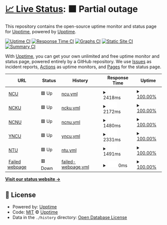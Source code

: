 # [📈 Live Status](https://demo.upptime.js.org): <!--live status--> **🟧 Partial outage**

This repository contains the open-source uptime monitor and status page for [Upptime](https://upptime.js.org), powered by [Upptime](https://github.com/upptime/upptime).

[![Uptime CI](https://github.com/upptime/upptime/workflows/Uptime%20CI/badge.svg)](https://github.com/upptime/upptime/actions?query=workflow%3A%22Uptime+CI%22)
[![Response Time CI](https://github.com/upptime/upptime/workflows/Response%20Time%20CI/badge.svg)](https://github.com/upptime/upptime/actions?query=workflow%3A%22Response+Time+CI%22)
[![Graphs CI](https://github.com/upptime/upptime/workflows/Graphs%20CI/badge.svg)](https://github.com/upptime/upptime/actions?query=workflow%3A%22Graphs+CI%22)
[![Static Site CI](https://github.com/upptime/upptime/workflows/Static%20Site%20CI/badge.svg)](https://github.com/upptime/upptime/actions?query=workflow%3A%22Static+Site+CI%22)
[![Summary CI](https://github.com/upptime/upptime/workflows/Summary%20CI/badge.svg)](https://github.com/upptime/upptime/actions?query=workflow%3A%22Summary+CI%22)

With [Upptime](https://upptime.js.org), you can get your own unlimited and free uptime monitor and status page, powered entirely by a GitHub repository. We use [Issues](https://github.com/upptime/upptime/issues) as incident reports, [Actions](https://github.com/upptime/upptime/actions) as uptime monitors, and [Pages](https://demo.upptime.js.org) for the status page.

<!--start: status pages-->
<!-- This summary is generated by Upptime (https://github.com/upptime/upptime) -->
<!-- Do not edit this manually, your changes will be overwritten -->
<!-- prettier-ignore -->
| URL | Status | History | Response Time | Uptime |
| --- | ------ | ------- | ------------- | ------ |
| <img alt="" src="https://favicons.githubusercontent.com/www.ncu.edu.tw" height="13"> [NCU](https://www.ncu.edu.tw/tw/index.html) | 🟩 Up | [ncu.yml](https://github.com/109403537/Upptime/commits/HEAD/history/ncu.yml) | <details><summary><img alt="Response time graph" src="./graphs/ncu/response-time-week.png" height="20"> 2418ms</summary><br><a href="https://demo.upptime.js.org/history/ncu"><img alt="Response time 2385" src="https://img.shields.io/endpoint?url=https%3A%2F%2Fraw.githubusercontent.com%2F109403537%2FUpptime%2FHEAD%2Fapi%2Fncu%2Fresponse-time.json"></a><br><a href="https://demo.upptime.js.org/history/ncu"><img alt="24-hour response time 2219" src="https://img.shields.io/endpoint?url=https%3A%2F%2Fraw.githubusercontent.com%2F109403537%2FUpptime%2FHEAD%2Fapi%2Fncu%2Fresponse-time-day.json"></a><br><a href="https://demo.upptime.js.org/history/ncu"><img alt="7-day response time 2418" src="https://img.shields.io/endpoint?url=https%3A%2F%2Fraw.githubusercontent.com%2F109403537%2FUpptime%2FHEAD%2Fapi%2Fncu%2Fresponse-time-week.json"></a><br><a href="https://demo.upptime.js.org/history/ncu"><img alt="30-day response time 2385" src="https://img.shields.io/endpoint?url=https%3A%2F%2Fraw.githubusercontent.com%2F109403537%2FUpptime%2FHEAD%2Fapi%2Fncu%2Fresponse-time-month.json"></a><br><a href="https://demo.upptime.js.org/history/ncu"><img alt="1-year response time 2385" src="https://img.shields.io/endpoint?url=https%3A%2F%2Fraw.githubusercontent.com%2F109403537%2FUpptime%2FHEAD%2Fapi%2Fncu%2Fresponse-time-year.json"></a></details> | <details><summary><a href="https://demo.upptime.js.org/history/ncu">100.00%</a></summary><a href="https://demo.upptime.js.org/history/ncu"><img alt="All-time uptime 100.00%" src="https://img.shields.io/endpoint?url=https%3A%2F%2Fraw.githubusercontent.com%2F109403537%2FUpptime%2FHEAD%2Fapi%2Fncu%2Fuptime.json"></a><br><a href="https://demo.upptime.js.org/history/ncu"><img alt="24-hour uptime 100.00%" src="https://img.shields.io/endpoint?url=https%3A%2F%2Fraw.githubusercontent.com%2F109403537%2FUpptime%2FHEAD%2Fapi%2Fncu%2Fuptime-day.json"></a><br><a href="https://demo.upptime.js.org/history/ncu"><img alt="7-day uptime 100.00%" src="https://img.shields.io/endpoint?url=https%3A%2F%2Fraw.githubusercontent.com%2F109403537%2FUpptime%2FHEAD%2Fapi%2Fncu%2Fuptime-week.json"></a><br><a href="https://demo.upptime.js.org/history/ncu"><img alt="30-day uptime 100.00%" src="https://img.shields.io/endpoint?url=https%3A%2F%2Fraw.githubusercontent.com%2F109403537%2FUpptime%2FHEAD%2Fapi%2Fncu%2Fuptime-month.json"></a><br><a href="https://demo.upptime.js.org/history/ncu"><img alt="1-year uptime 100.00%" src="https://img.shields.io/endpoint?url=https%3A%2F%2Fraw.githubusercontent.com%2F109403537%2FUpptime%2FHEAD%2Fapi%2Fncu%2Fuptime-year.json"></a></details>
| <img alt="" src="https://favicons.githubusercontent.com/www.ncku.edu.tw" height="13"> [NCKU](https://www.ncku.edu.tw/) | 🟩 Up | [ncku.yml](https://github.com/109403537/Upptime/commits/HEAD/history/ncku.yml) | <details><summary><img alt="Response time graph" src="./graphs/ncku/response-time-week.png" height="20"> 2172ms</summary><br><a href="https://demo.upptime.js.org/history/ncku"><img alt="Response time 2123" src="https://img.shields.io/endpoint?url=https%3A%2F%2Fraw.githubusercontent.com%2F109403537%2FUpptime%2FHEAD%2Fapi%2Fncku%2Fresponse-time.json"></a><br><a href="https://demo.upptime.js.org/history/ncku"><img alt="24-hour response time 2249" src="https://img.shields.io/endpoint?url=https%3A%2F%2Fraw.githubusercontent.com%2F109403537%2FUpptime%2FHEAD%2Fapi%2Fncku%2Fresponse-time-day.json"></a><br><a href="https://demo.upptime.js.org/history/ncku"><img alt="7-day response time 2172" src="https://img.shields.io/endpoint?url=https%3A%2F%2Fraw.githubusercontent.com%2F109403537%2FUpptime%2FHEAD%2Fapi%2Fncku%2Fresponse-time-week.json"></a><br><a href="https://demo.upptime.js.org/history/ncku"><img alt="30-day response time 2123" src="https://img.shields.io/endpoint?url=https%3A%2F%2Fraw.githubusercontent.com%2F109403537%2FUpptime%2FHEAD%2Fapi%2Fncku%2Fresponse-time-month.json"></a><br><a href="https://demo.upptime.js.org/history/ncku"><img alt="1-year response time 2123" src="https://img.shields.io/endpoint?url=https%3A%2F%2Fraw.githubusercontent.com%2F109403537%2FUpptime%2FHEAD%2Fapi%2Fncku%2Fresponse-time-year.json"></a></details> | <details><summary><a href="https://demo.upptime.js.org/history/ncku">100.00%</a></summary><a href="https://demo.upptime.js.org/history/ncku"><img alt="All-time uptime 100.00%" src="https://img.shields.io/endpoint?url=https%3A%2F%2Fraw.githubusercontent.com%2F109403537%2FUpptime%2FHEAD%2Fapi%2Fncku%2Fuptime.json"></a><br><a href="https://demo.upptime.js.org/history/ncku"><img alt="24-hour uptime 100.00%" src="https://img.shields.io/endpoint?url=https%3A%2F%2Fraw.githubusercontent.com%2F109403537%2FUpptime%2FHEAD%2Fapi%2Fncku%2Fuptime-day.json"></a><br><a href="https://demo.upptime.js.org/history/ncku"><img alt="7-day uptime 100.00%" src="https://img.shields.io/endpoint?url=https%3A%2F%2Fraw.githubusercontent.com%2F109403537%2FUpptime%2FHEAD%2Fapi%2Fncku%2Fuptime-week.json"></a><br><a href="https://demo.upptime.js.org/history/ncku"><img alt="30-day uptime 100.00%" src="https://img.shields.io/endpoint?url=https%3A%2F%2Fraw.githubusercontent.com%2F109403537%2FUpptime%2FHEAD%2Fapi%2Fncku%2Fuptime-month.json"></a><br><a href="https://demo.upptime.js.org/history/ncku"><img alt="1-year uptime 100.00%" src="https://img.shields.io/endpoint?url=https%3A%2F%2Fraw.githubusercontent.com%2F109403537%2FUpptime%2FHEAD%2Fapi%2Fncku%2Fuptime-year.json"></a></details>
| <img alt="" src="https://favicons.githubusercontent.com/rpage.ncnu.edu.tw" height="13"> [NCNU](https://rpage.ncnu.edu.tw/) | 🟩 Up | [ncnu.yml](https://github.com/109403537/Upptime/commits/HEAD/history/ncnu.yml) | <details><summary><img alt="Response time graph" src="./graphs/ncnu/response-time-week.png" height="20"> 1480ms</summary><br><a href="https://demo.upptime.js.org/history/ncnu"><img alt="Response time 1738" src="https://img.shields.io/endpoint?url=https%3A%2F%2Fraw.githubusercontent.com%2F109403537%2FUpptime%2FHEAD%2Fapi%2Fncnu%2Fresponse-time.json"></a><br><a href="https://demo.upptime.js.org/history/ncnu"><img alt="24-hour response time 1655" src="https://img.shields.io/endpoint?url=https%3A%2F%2Fraw.githubusercontent.com%2F109403537%2FUpptime%2FHEAD%2Fapi%2Fncnu%2Fresponse-time-day.json"></a><br><a href="https://demo.upptime.js.org/history/ncnu"><img alt="7-day response time 1480" src="https://img.shields.io/endpoint?url=https%3A%2F%2Fraw.githubusercontent.com%2F109403537%2FUpptime%2FHEAD%2Fapi%2Fncnu%2Fresponse-time-week.json"></a><br><a href="https://demo.upptime.js.org/history/ncnu"><img alt="30-day response time 1738" src="https://img.shields.io/endpoint?url=https%3A%2F%2Fraw.githubusercontent.com%2F109403537%2FUpptime%2FHEAD%2Fapi%2Fncnu%2Fresponse-time-month.json"></a><br><a href="https://demo.upptime.js.org/history/ncnu"><img alt="1-year response time 1738" src="https://img.shields.io/endpoint?url=https%3A%2F%2Fraw.githubusercontent.com%2F109403537%2FUpptime%2FHEAD%2Fapi%2Fncnu%2Fresponse-time-year.json"></a></details> | <details><summary><a href="https://demo.upptime.js.org/history/ncnu">100.00%</a></summary><a href="https://demo.upptime.js.org/history/ncnu"><img alt="All-time uptime 100.00%" src="https://img.shields.io/endpoint?url=https%3A%2F%2Fraw.githubusercontent.com%2F109403537%2FUpptime%2FHEAD%2Fapi%2Fncnu%2Fuptime.json"></a><br><a href="https://demo.upptime.js.org/history/ncnu"><img alt="24-hour uptime 100.00%" src="https://img.shields.io/endpoint?url=https%3A%2F%2Fraw.githubusercontent.com%2F109403537%2FUpptime%2FHEAD%2Fapi%2Fncnu%2Fuptime-day.json"></a><br><a href="https://demo.upptime.js.org/history/ncnu"><img alt="7-day uptime 100.00%" src="https://img.shields.io/endpoint?url=https%3A%2F%2Fraw.githubusercontent.com%2F109403537%2FUpptime%2FHEAD%2Fapi%2Fncnu%2Fuptime-week.json"></a><br><a href="https://demo.upptime.js.org/history/ncnu"><img alt="30-day uptime 100.00%" src="https://img.shields.io/endpoint?url=https%3A%2F%2Fraw.githubusercontent.com%2F109403537%2FUpptime%2FHEAD%2Fapi%2Fncnu%2Fuptime-month.json"></a><br><a href="https://demo.upptime.js.org/history/ncnu"><img alt="1-year uptime 100.00%" src="https://img.shields.io/endpoint?url=https%3A%2F%2Fraw.githubusercontent.com%2F109403537%2FUpptime%2FHEAD%2Fapi%2Fncnu%2Fuptime-year.json"></a></details>
| <img alt="" src="https://favicons.githubusercontent.com/www.nycu.edu.tw" height="13"> [YNCU](https://www.nycu.edu.tw/) | 🟩 Up | [yncu.yml](https://github.com/109403537/Upptime/commits/HEAD/history/yncu.yml) | <details><summary><img alt="Response time graph" src="./graphs/yncu/response-time-week.png" height="20"> 2331ms</summary><br><a href="https://demo.upptime.js.org/history/yncu"><img alt="Response time 2190" src="https://img.shields.io/endpoint?url=https%3A%2F%2Fraw.githubusercontent.com%2F109403537%2FUpptime%2FHEAD%2Fapi%2Fyncu%2Fresponse-time.json"></a><br><a href="https://demo.upptime.js.org/history/yncu"><img alt="24-hour response time 2418" src="https://img.shields.io/endpoint?url=https%3A%2F%2Fraw.githubusercontent.com%2F109403537%2FUpptime%2FHEAD%2Fapi%2Fyncu%2Fresponse-time-day.json"></a><br><a href="https://demo.upptime.js.org/history/yncu"><img alt="7-day response time 2331" src="https://img.shields.io/endpoint?url=https%3A%2F%2Fraw.githubusercontent.com%2F109403537%2FUpptime%2FHEAD%2Fapi%2Fyncu%2Fresponse-time-week.json"></a><br><a href="https://demo.upptime.js.org/history/yncu"><img alt="30-day response time 2190" src="https://img.shields.io/endpoint?url=https%3A%2F%2Fraw.githubusercontent.com%2F109403537%2FUpptime%2FHEAD%2Fapi%2Fyncu%2Fresponse-time-month.json"></a><br><a href="https://demo.upptime.js.org/history/yncu"><img alt="1-year response time 2190" src="https://img.shields.io/endpoint?url=https%3A%2F%2Fraw.githubusercontent.com%2F109403537%2FUpptime%2FHEAD%2Fapi%2Fyncu%2Fresponse-time-year.json"></a></details> | <details><summary><a href="https://demo.upptime.js.org/history/yncu">100.00%</a></summary><a href="https://demo.upptime.js.org/history/yncu"><img alt="All-time uptime 100.00%" src="https://img.shields.io/endpoint?url=https%3A%2F%2Fraw.githubusercontent.com%2F109403537%2FUpptime%2FHEAD%2Fapi%2Fyncu%2Fuptime.json"></a><br><a href="https://demo.upptime.js.org/history/yncu"><img alt="24-hour uptime 100.00%" src="https://img.shields.io/endpoint?url=https%3A%2F%2Fraw.githubusercontent.com%2F109403537%2FUpptime%2FHEAD%2Fapi%2Fyncu%2Fuptime-day.json"></a><br><a href="https://demo.upptime.js.org/history/yncu"><img alt="7-day uptime 100.00%" src="https://img.shields.io/endpoint?url=https%3A%2F%2Fraw.githubusercontent.com%2F109403537%2FUpptime%2FHEAD%2Fapi%2Fyncu%2Fuptime-week.json"></a><br><a href="https://demo.upptime.js.org/history/yncu"><img alt="30-day uptime 100.00%" src="https://img.shields.io/endpoint?url=https%3A%2F%2Fraw.githubusercontent.com%2F109403537%2FUpptime%2FHEAD%2Fapi%2Fyncu%2Fuptime-month.json"></a><br><a href="https://demo.upptime.js.org/history/yncu"><img alt="1-year uptime 100.00%" src="https://img.shields.io/endpoint?url=https%3A%2F%2Fraw.githubusercontent.com%2F109403537%2FUpptime%2FHEAD%2Fapi%2Fyncu%2Fuptime-year.json"></a></details>
| <img alt="" src="https://favicons.githubusercontent.com/www.ntu.edu.tw" height="13"> [NTU](https://www.ntu.edu.tw/) | 🟩 Up | [ntu.yml](https://github.com/109403537/Upptime/commits/HEAD/history/ntu.yml) | <details><summary><img alt="Response time graph" src="./graphs/ntu/response-time-week.png" height="20"> 1491ms</summary><br><a href="https://demo.upptime.js.org/history/ntu"><img alt="Response time 1627" src="https://img.shields.io/endpoint?url=https%3A%2F%2Fraw.githubusercontent.com%2F109403537%2FUpptime%2FHEAD%2Fapi%2Fntu%2Fresponse-time.json"></a><br><a href="https://demo.upptime.js.org/history/ntu"><img alt="24-hour response time 1515" src="https://img.shields.io/endpoint?url=https%3A%2F%2Fraw.githubusercontent.com%2F109403537%2FUpptime%2FHEAD%2Fapi%2Fntu%2Fresponse-time-day.json"></a><br><a href="https://demo.upptime.js.org/history/ntu"><img alt="7-day response time 1491" src="https://img.shields.io/endpoint?url=https%3A%2F%2Fraw.githubusercontent.com%2F109403537%2FUpptime%2FHEAD%2Fapi%2Fntu%2Fresponse-time-week.json"></a><br><a href="https://demo.upptime.js.org/history/ntu"><img alt="30-day response time 1627" src="https://img.shields.io/endpoint?url=https%3A%2F%2Fraw.githubusercontent.com%2F109403537%2FUpptime%2FHEAD%2Fapi%2Fntu%2Fresponse-time-month.json"></a><br><a href="https://demo.upptime.js.org/history/ntu"><img alt="1-year response time 1627" src="https://img.shields.io/endpoint?url=https%3A%2F%2Fraw.githubusercontent.com%2F109403537%2FUpptime%2FHEAD%2Fapi%2Fntu%2Fresponse-time-year.json"></a></details> | <details><summary><a href="https://demo.upptime.js.org/history/ntu">100.00%</a></summary><a href="https://demo.upptime.js.org/history/ntu"><img alt="All-time uptime 100.00%" src="https://img.shields.io/endpoint?url=https%3A%2F%2Fraw.githubusercontent.com%2F109403537%2FUpptime%2FHEAD%2Fapi%2Fntu%2Fuptime.json"></a><br><a href="https://demo.upptime.js.org/history/ntu"><img alt="24-hour uptime 100.00%" src="https://img.shields.io/endpoint?url=https%3A%2F%2Fraw.githubusercontent.com%2F109403537%2FUpptime%2FHEAD%2Fapi%2Fntu%2Fuptime-day.json"></a><br><a href="https://demo.upptime.js.org/history/ntu"><img alt="7-day uptime 100.00%" src="https://img.shields.io/endpoint?url=https%3A%2F%2Fraw.githubusercontent.com%2F109403537%2FUpptime%2FHEAD%2Fapi%2Fntu%2Fuptime-week.json"></a><br><a href="https://demo.upptime.js.org/history/ntu"><img alt="30-day uptime 100.00%" src="https://img.shields.io/endpoint?url=https%3A%2F%2Fraw.githubusercontent.com%2F109403537%2FUpptime%2FHEAD%2Fapi%2Fntu%2Fuptime-month.json"></a><br><a href="https://demo.upptime.js.org/history/ntu"><img alt="1-year uptime 100.00%" src="https://img.shields.io/endpoint?url=https%3A%2F%2Fraw.githubusercontent.com%2F109403537%2FUpptime%2FHEAD%2Fapi%2Fntu%2Fuptime-year.json"></a></details>
| <img alt="" src="https://favicons.githubusercontent.com/www.zu.edu.tw" height="13"> [Failed webpage](https://www.Zu.edu.tw/tw/) | 🟥 Down | [failed-webpage.yml](https://github.com/109403537/Upptime/commits/HEAD/history/failed-webpage.yml) | <details><summary><img alt="Response time graph" src="./graphs/failed-webpage/response-time-week.png" height="20"> 0ms</summary><br><a href="https://demo.upptime.js.org/history/failed-webpage"><img alt="Response time 0" src="https://img.shields.io/endpoint?url=https%3A%2F%2Fraw.githubusercontent.com%2F109403537%2FUpptime%2FHEAD%2Fapi%2Ffailed-webpage%2Fresponse-time.json"></a><br><a href="https://demo.upptime.js.org/history/failed-webpage"><img alt="24-hour response time 0" src="https://img.shields.io/endpoint?url=https%3A%2F%2Fraw.githubusercontent.com%2F109403537%2FUpptime%2FHEAD%2Fapi%2Ffailed-webpage%2Fresponse-time-day.json"></a><br><a href="https://demo.upptime.js.org/history/failed-webpage"><img alt="7-day response time 0" src="https://img.shields.io/endpoint?url=https%3A%2F%2Fraw.githubusercontent.com%2F109403537%2FUpptime%2FHEAD%2Fapi%2Ffailed-webpage%2Fresponse-time-week.json"></a><br><a href="https://demo.upptime.js.org/history/failed-webpage"><img alt="30-day response time 0" src="https://img.shields.io/endpoint?url=https%3A%2F%2Fraw.githubusercontent.com%2F109403537%2FUpptime%2FHEAD%2Fapi%2Ffailed-webpage%2Fresponse-time-month.json"></a><br><a href="https://demo.upptime.js.org/history/failed-webpage"><img alt="1-year response time 0" src="https://img.shields.io/endpoint?url=https%3A%2F%2Fraw.githubusercontent.com%2F109403537%2FUpptime%2FHEAD%2Fapi%2Ffailed-webpage%2Fresponse-time-year.json"></a></details> | <details><summary><a href="https://demo.upptime.js.org/history/failed-webpage">100.00%</a></summary><a href="https://demo.upptime.js.org/history/failed-webpage"><img alt="All-time uptime 100.00%" src="https://img.shields.io/endpoint?url=https%3A%2F%2Fraw.githubusercontent.com%2F109403537%2FUpptime%2FHEAD%2Fapi%2Ffailed-webpage%2Fuptime.json"></a><br><a href="https://demo.upptime.js.org/history/failed-webpage"><img alt="24-hour uptime 100.00%" src="https://img.shields.io/endpoint?url=https%3A%2F%2Fraw.githubusercontent.com%2F109403537%2FUpptime%2FHEAD%2Fapi%2Ffailed-webpage%2Fuptime-day.json"></a><br><a href="https://demo.upptime.js.org/history/failed-webpage"><img alt="7-day uptime 100.00%" src="https://img.shields.io/endpoint?url=https%3A%2F%2Fraw.githubusercontent.com%2F109403537%2FUpptime%2FHEAD%2Fapi%2Ffailed-webpage%2Fuptime-week.json"></a><br><a href="https://demo.upptime.js.org/history/failed-webpage"><img alt="30-day uptime 100.00%" src="https://img.shields.io/endpoint?url=https%3A%2F%2Fraw.githubusercontent.com%2F109403537%2FUpptime%2FHEAD%2Fapi%2Ffailed-webpage%2Fuptime-month.json"></a><br><a href="https://demo.upptime.js.org/history/failed-webpage"><img alt="1-year uptime 100.00%" src="https://img.shields.io/endpoint?url=https%3A%2F%2Fraw.githubusercontent.com%2F109403537%2FUpptime%2FHEAD%2Fapi%2Ffailed-webpage%2Fuptime-year.json"></a></details>

<!--end: status pages-->

[**Visit our status website →**](https://demo.upptime.js.org)

## 📄 License

- Powered by: [Upptime](https://github.com/upptime/upptime)
- Code: [MIT](./LICENSE) © [Upptime](https://upptime.js.org)
- Data in the `./history` directory: [Open Database License](https://opendatacommons.org/licenses/odbl/1-0/)
